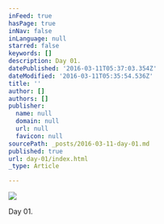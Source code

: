 ```yaml
---
inFeed: true
hasPage: true
inNav: false
inLanguage: null
starred: false
keywords: []
description: Day 01.
datePublished: '2016-03-11T05:37:03.354Z'
dateModified: '2016-03-11T05:35:54.536Z'
title: ''
author: []
authors: []
publisher:
  name: null
  domain: null
  url: null
  favicon: null
sourcePath: _posts/2016-03-11-day-01.md
published: true
url: day-01/index.html
_type: Article

---
```

![](https://the-grid-user-content.s3-us-west-2.amazonaws.com/8f9da15f-5d22-4cbe-9060-5fe760e54281.png)

Day 01\.